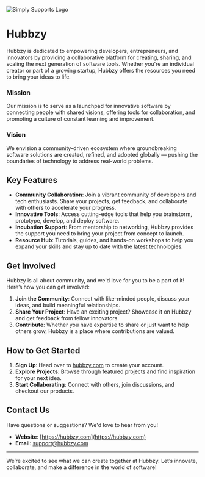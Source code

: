 ![Simply Supports Logo](https://github.com/Hubbzy/Simply-Supports/blob/main/backend/public/img/simplysupports_logo_text_bg.png) 

Hubbzy
======================


Hubbzy is dedicated to empowering developers, entrepreneurs, and innovators by providing a collaborative platform for creating, sharing, and scaling the next generation of software tools. Whether you're an individual creator or part of a growing startup, Hubbzy offers the resources you need to bring your ideas to life.

### Mission

Our mission is to serve as a launchpad for innovative software by connecting people with shared visions, offering tools for collaboration, and promoting a culture of constant learning and improvement.

### Vision

We envision a community-driven ecosystem where groundbreaking software solutions are created, refined, and adopted globally — pushing the boundaries of technology to address real-world problems.

Key Features
------------

*   **Community Collaboration**: Join a vibrant community of developers and tech enthusiasts. Share your projects, get feedback, and collaborate with others to accelerate your progress.
*   **Innovative Tools**: Access cutting-edge tools that help you brainstorm, prototype, develop, and deploy software.
*   **Incubation Support**: From mentorship to networking, Hubbzy provides the support you need to bring your project from concept to launch.
*   **Resource Hub**: Tutorials, guides, and hands-on workshops to help you expand your skills and stay up to date with the latest technologies.

Get Involved
------------

Hubbzy is all about community, and we'd love for you to be a part of it! Here’s how you can get involved:

1.  **Join the Community**: Connect with like-minded people, discuss your ideas, and build meaningful relationships.
2.  **Share Your Project**: Have an exciting project? Showcase it on Hubbzy and get feedback from fellow innovators.
3.  **Contribute**: Whether you have expertise to share or just want to help others grow, Hubbzy is a place where contributions are valued.

How to Get Started
------------------

1.  **Sign Up**: Head over to [hubbzy.com](https://hubbzy.com) to create your account.
2.  **Explore Projects**: Browse through featured projects and find inspiration for your next idea.
3.  **Start Collaborating**: Connect with others, join discussions, and checkout our products.

Contact Us
----------

Have questions or suggestions? We'd love to hear from you!

*   **Website**: [https://hubbzy.com](https://hubbzy.com)
*   **Email**: [support@hubbzy.com](mailto:support@hubbzy.com)
  
* * *

We’re excited to see what we can create together at Hubbzy. Let’s innovate, collaborate, and make a difference in the world of software!
